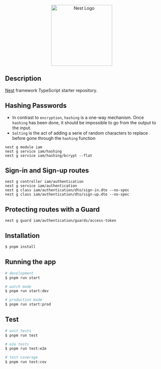 <p align="center">
  <a href="http://nestjs.com/" target="blank"><img src="https://nestjs.com/img/logo-small.svg" width="200" alt="Nest Logo" /></a>
</p>


## Description

[Nest](https://github.com/nestjs/nest) framework TypeScript starter repository.

## Hashing Passwords
- In contrast to `encryption`, `hashing` is a one-way mechanism. Once `hashing` has been done, it should be impossible to go from the output to the input.
- `Salting` is the act of adding a serie of random characters to replace before gone through the `hashing` function
```
nest g module iam
nest g service iam/hashing
nest g service iam/hashing/bcrypt --flat
```

## Sign-in and Sign-up routes
```
nest g controller iam/authentication
nest g service iam/authentication
nest g class iam/authentication/dto/sign-in.dto --no-spec
nest g class iam/authentication/dto/sign-up.dto --no-spec
```

## Protecting routes with a Guard
```
nest g guard iam/authentication/guards/access-token
```
## Installation

```bash
$ pnpm install
```

## Running the app

```bash
# development
$ pnpm run start

# watch mode
$ pnpm run start:dev

# production mode
$ pnpm run start:prod
```

## Test

```bash
# unit tests
$ pnpm run test

# e2e tests
$ pnpm run test:e2e

# test coverage
$ pnpm run test:cov
```
